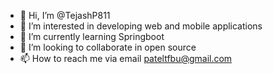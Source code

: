 - 👋 Hi, I’m @TejashP811
- 👀 I’m interested in developing web and mobile applications
- 🌱 I’m currently learning Springboot 
- 💞️ I’m looking to collaborate in open source
- 📫 How to reach me via email pateltfbu@gmail.com
<!---
TejashP811/TejashP811 is a ✨ special ✨ repository because its `README.md` (this file) appears on your GitHub profile.
You can click the Preview link to take a look at your changes.
--->
